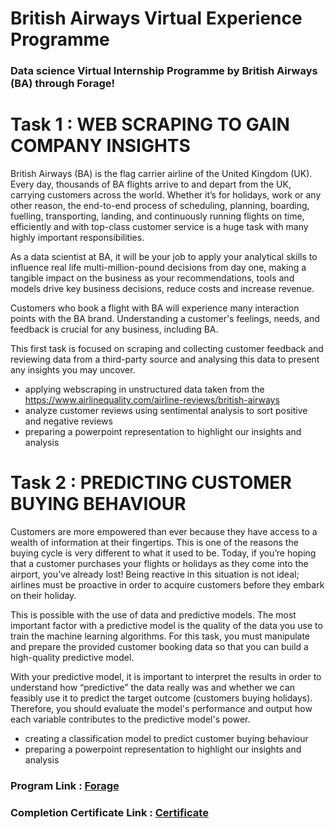 # British Airways Virtual Experience Programme

### Data science Virtual Internship Programme by British Airways (BA) through Forage!


# Task 1 : WEB SCRAPING TO GAIN COMPANY INSIGHTS


British Airways (BA) is the flag carrier airline of the United Kingdom (UK). Every day, thousands of BA flights arrive to and depart from the UK, carrying customers across the world. Whether it’s for holidays, work or any other reason, the end-to-end process of scheduling, planning, boarding, fuelling, transporting, landing, and continuously running flights on time, efficiently and with top-class customer service is a huge task with many highly important responsibilities.

As a data scientist at BA, it will be your job to apply your analytical skills to influence real life multi-million-pound decisions from day one, making a tangible impact on the business as your recommendations, tools and models drive key business decisions, reduce costs and increase revenue.

Customers who book a flight with BA will experience many interaction points with the BA brand. Understanding a customer's feelings, needs, and feedback is crucial for any business, including BA.

This first task is focused on scraping and collecting customer feedback and reviewing data from a third-party source and analysing this data to present any insights you may uncover.



 - applying webscraping in unstructured data taken from the https://www.airlinequality.com/airline-reviews/british-airways
 - analyze customer reviews using sentimental analysis to sort positive and negative reviews
 - preparing a powerpoint representation to highlight our insights and analysis



# Task 2 : PREDICTING CUSTOMER BUYING BEHAVIOUR

Customers are more empowered than ever because they have access to a wealth of information at their fingertips. This is one of the reasons the buying cycle is very different to what it used to be. Today, if you’re hoping that a customer purchases your flights or holidays as they come into the airport, you’ve already lost! Being reactive in this situation is not ideal; airlines must be proactive in order to acquire customers before they embark on their holiday.

This is possible with the use of data and predictive models. The most important factor with a predictive model is the quality of the data you use to train the machine learning algorithms. For this task, you must manipulate and prepare the provided customer booking data so that you can build a high-quality predictive model.

With your predictive model, it is important to interpret the results in order to understand how “predictive” the data really was and whether we can feasibly use it to predict the target outcome (customers buying holidays). Therefore, you should evaluate the model's performance and output how each variable contributes to the predictive model's power.


 - creating a classification model to predict customer buying behaviour
 - preparing a powerpoint representation to highlight our insights and analysis


### Program Link : [Forage](https://www.theforage.com/virtual-internships/NjynCWzGSaWXQCxSX?ref=EELMasFZu8H7sGv4t)

### Completion Certificate Link : [Certificate](https://www.theforage.com/achievements?ref=EELMasFZu8H7sGv4t)